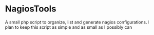 NagiosTools
===========

A small php script to organize, list and generate nagios configurations. I plan to keep this script as simple and as small as I possibly can